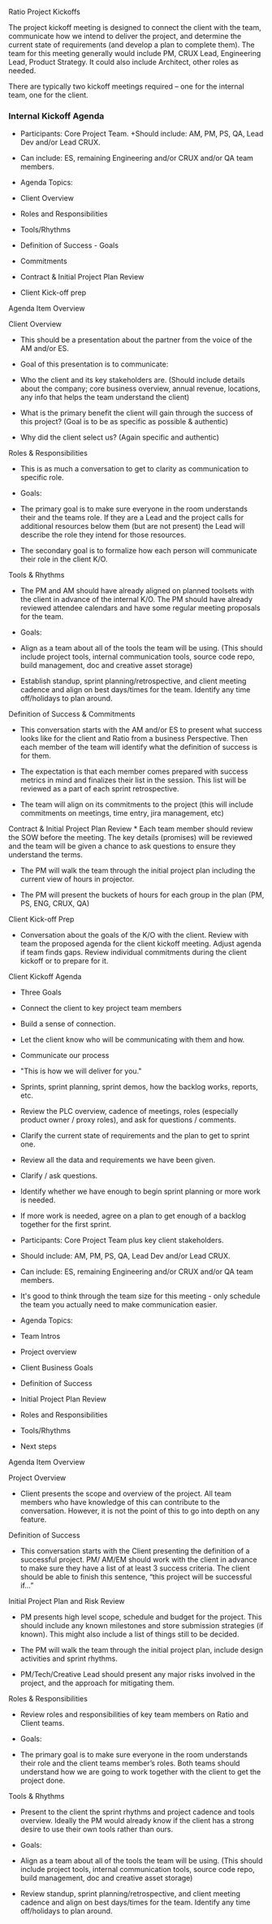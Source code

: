 Ratio Project Kickoffs

The project kickoff meeting is designed to connect the client with the team, communicate how we intend to deliver the project, and determine the current state of requirements (and develop a plan to complete them). The team for this meeting generally would include PM, CRUX Lead, Engineering Lead, Product Strategy. It could also include Architect, other roles as needed.

There are typically two kickoff meetings required – one for the internal team, one for the client.

### Internal Kickoff Agenda

+ Participants: Core Project Team.
  +Should include: AM, PM, PS, QA, Lead Dev and/or Lead CRUX.

* Can include: ES, remaining Engineering and/or CRUX and/or QA team members.

* Agenda Topics:

* Client Overview

* Roles and Responsibilities

* Tools/Rhythms

* Definition of Success - Goals

* Commitments

* Contract & Initial Project Plan Review

* Client Kick-off prep

Agenda Item Overview

Client Overview

* This should be a presentation about the partner from the voice of the AM and/or ES.

* Goal of this presentation is to communicate:

* Who the client and its key stakeholders are. (Should include details about the company; core business overview, annual revenue, locations, any info that helps the team understand the client)

* What is the primary benefit the client will gain through the success of this project? (Goal is to be as specific as possible & authentic)

* Why did the client select us? (Again specific and authentic)

Roles & Responsibilities

* This is as much a conversation to get to clarity as communication to specific role.

* Goals:

* The primary goal is to make sure everyone in the room understands their and the teams role. If they are a Lead and the project calls for additional resources below them (but are not present) the Lead will describe the role they intend for those resources.

* The secondary goal is to formalize how each person will communicate their role in the client K/O.

Tools & Rhythms

* The PM and AM should have already aligned on planned toolsets with the client in advance of the internal K/O. The PM should have already reviewed attendee calendars and have some regular meeting proposals for the team.

* Goals:

* Align as a team about all of the tools the team will be using. (This should include project tools, internal communication tools, source code repo, build management, doc and creative asset storage)

* Establish standup, sprint planning/retrospective, and client meeting cadence and align on best days/times for the team. Identify any time off/holidays to plan around.

Definition of Success & Commitments

* This conversation starts with the AM and/or ES to present what success looks like for the client and Ratio from a business Perspective. Then each member of the team will identify what the definition of success is for them.

* The expectation is that each member comes prepared with success metrics in mind and finalizes their list in the session. This list will be reviewed as a part of each sprint retrospective.

* The team will align on its commitments to the project (this will include commitments on meetings, time entry, jira management, etc)

Contract & Initial Project Plan Review * Each team member should review the SOW before the meeting. The key details (promises) will be reviewed and the team will be given a chance to ask questions to ensure they understand the terms.

* The PM will walk the team through the initial project plan including the current view of hours in projector.

* The PM will present the buckets of hours for each group in the plan (PM, PS, ENG, CRUX, QA)

Client Kick-off Prep

* Conversation about the goals of the K/O with the client. Review with team the proposed agenda for the client kickoff meeting. Adjust agenda if team finds gaps. Review individual commitments during the client kickoff or to prepare for it.

Client Kickoff Agenda

* Three Goals

* Connect the client to key project team members

* Build a sense of connection.

* Let the client know who will be communicating with them and how.

* Communicate our process

* "This is how we will deliver for you."

* Sprints, sprint planning, sprint demos, how the backlog works, reports, etc.

* Review the PLC overview, cadence of meetings, roles (especially product owner / proxy roles), and ask for questions / comments.

* Clarify the current state of requirements and the plan to get to sprint one.

* Review all the data and requirements we have been given.

* Clarify / ask questions.

* Identify whether we have enough to begin sprint planning or more work is needed.

* If more work is needed, agree on a plan to get enough of a backlog together for the first sprint.

* Participants: Core Project Team plus key client stakeholders.

* Should include: AM, PM, PS, QA, Lead Dev and/or Lead CRUX.

* Can include: ES, remaining Engineering and/or CRUX and/or QA team members.

* It's good to think through the team size for this meeting - only schedule the team you actually need to make communication easier.

* Agenda Topics:

* Team Intros

* Project overview

* Client Business Goals

* Definition of Success

* Initial Project Plan Review

* Roles and Responsibilities

* Tools/Rhythms

* Next steps

Agenda Item Overview

Project Overview

* Client presents the scope and overview of the project. All team members who have knowledge of this can contribute to the conversation. However, it is not the point of this to go into depth on any feature.

Definition of Success

* This conversation starts with the Client presenting the definition of a successful project. PM/ AM/EM should work with the client in advance to make sure they have a list of at least 3 success criteria. The client should be able to finish this sentence, “this project will be successful if…”

Initial Project Plan and Risk Review

* PM presents high level scope, schedule and budget for the project. This should include any known milestones and store submission strategies (if known). This might also include a list of things still to be decided.

* The PM will walk the team through the initial project plan, include design activities and sprint rhythms.

* PM/Tech/Creative Lead should present any major risks involved in the project, and the approach for mitigating them.

Roles & Responsibilities

* Review roles and responsibilities of key team members on Ratio and Client teams.

* Goals:

* The primary goal is to make sure everyone in the room understands their role and the client teams member’s roles. Both teams should understand how we are going to work together with the client to get the project done.

Tools & Rhythms

* Present to the client the sprint rhythms and project cadence and tools overview. Ideally the PM would already know if the client has a strong desire to use their own tools rather than ours.

* Goals:

* Align as a team about all of the tools the team will be using. (This should include project tools, internal communication tools, source code repo, build management, doc and creative asset storage)

* Review standup, sprint planning/retrospective, and client meeting cadence and align on best days/times for the team. Identify any time off/holidays to plan around.
